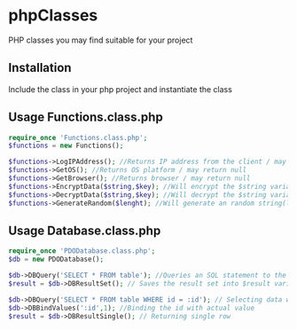 # phpClasses
PHP classes you may find suitable for your project

## Installation
Include the class in your php project and instantiate the class

## Usage Functions.class.php

```php
require_once 'Functions.class.php';
$functions = new Functions();

$functions->LogIPAddress(); //Returns IP address from the client / may return null
$functions->GetOS(); //Returns OS platform / may return null
$functions->GetBrowser(); //Returns browser / may return null
$functions->EncryptData($string,$key); //Will encrypt the $string variable with the $key variable / WARNING: This is not 100% safe encryption, do not use for sensitive data.
$functions->DecryptData($string,$key); //Will decrypt the $string variable with $key variable/ WARNING: If the $key variable is not the right one used to encrypt - will throw error.
$functions->GenerateRandom($lenght); //Will generate an random string(letters and numbers) with the lenght specified. Modify $characters if you want only letters or numbers.


```

## Usage Database.class.php

```php
require_once 'PDODatabase.class.php';
$db = new PDODatabase();

$db->DBQuery('SELECT * FROM table'); //Queries an SQL statement to the database
$result = $db->DBResultSet(); // Saves the result set into $result variable

$db->DBQuery('SELECT * FROM table WHERE id = :id'); // Selecting data with prepared statement
$db->DBBindValues(':id',1); //Binding the id with actual value
$result = $db->DBResultSingle(); // Returning single row



```
